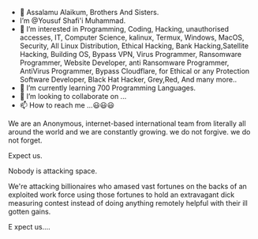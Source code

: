 - 👋 Assalamu Alaikum, Brothers And Sisters.
-  I’m @Yousuf Shafi'i Muhammad.
- 👀 I’m interested in Programming, Coding, Hacking, unauthorised accesses, IT, Computer Science, kalinux, Termux, Windows, MacOS, Security, All Linux Distribution, Ethical Hacking, Bank Hacking,Satellite Hacking, Building OS, Bypass VPN, Virus Programmer, Ransomware Programmer, Website Developer, anti Ransomware Programmer, AntiVirus Programmer, Bypass Cloudflare, for Ethical or any Protection Software Developer, Black Hat Hacker, Grey,Red, And many more..
- 🌱 I’m currently learning 700 Programming Languages.
- 💞️ I’m looking to collaborate on ...
- 📫 How to reach me ...😃😃😃

<!---
Yousuf9963/Yousuf9963 is a ✨ special ✨ repository because its `README.md` (this file) appears on your GitHub profile.
You can click the Preview link to take a look at your changes.
--->
We are an Anonymous, internet-based international team from literally all around the world and we are constantly growing. we do not forgive. we do not forget. 

Expect us.

Nobody is attacking space.

We're attacking billionaires who amased vast fortunes on the backs of an exploited work force using those fortunes to hold an extravagant dick measuring contest instead of doing anything remotely helpful with their ill gotten gains.

E xpect us....
 
